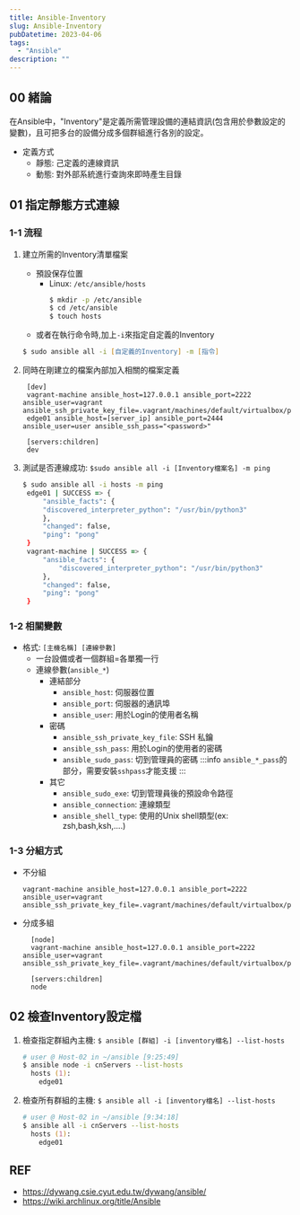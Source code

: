```yaml
---
title: Ansible-Inventory
slug: Ansible-Inventory
pubDatetime: 2023-04-06
tags:
  - "Ansible"
description: ""
---
```


## 00 緒論

在Ansible中，"Inventory"是定義所需管理設備的連結資訊(包含用於參數設定的變數)，且可把多台的設備分成多個群組進行各別的設定。

- 定義方式
  - 靜態: 己定義的連線資訊
  - 動態: 對外部系統進行查詢來即時產生目錄

## 01 指定靜態方式連線

### 1-1 流程

1. 建立所需的Inventory清單檔案
   - 預設保存位置
     - Linux: `/etc/ansible/hosts`
       ```zsh
       $ mkdir -p /etc/ansible
       $ cd /etc/ansible
       $ touch hosts
       ```
   - 或者在執行命令時,加上`-i`來指定自定義的Inventory
   ```zsh
   $ sudo ansible all -i [自定義的Inventory] -m [指令]
   ```
2. 同時在剛建立的檔案內部加入相關的檔案定義

   ```shell=
    [dev]
    vagrant-machine ansible_host=127.0.0.1 ansible_port=2222 ansible_user=vagrant ansible_ssh_private_key_file=.vagrant/machines/default/virtualbox/private_key
    edge01 ansible_host=[server_ip] ansible_port=2444 ansible_user=user ansible_ssh_pass="<password>"

    [servers:children]
    dev
   ```

3. 測試是否連線成功: `$sudo ansible all -i [Inventory檔案名] -m ping`
   ```zsh
   $ sudo ansible all -i hosts -m ping
    edge01 | SUCCESS => {
        "ansible_facts": {
        "discovered_interpreter_python": "/usr/bin/python3"
        },
        "changed": false,
        "ping": "pong"
    }
    vagrant-machine | SUCCESS => {
        "ansible_facts": {
            "discovered_interpreter_python": "/usr/bin/python3"
        },
        "changed": false,
        "ping": "pong"
    }
   ```

### 1-2 相關變數

- 格式: `[主機名稱] [連線參數]`
  - 一台設備或者一個群組=各單獨一行
  - 連線參數(`ansible_*`)
    - 連結部分
      - `ansible_host`: 伺服器位置
      - `ansible_port`: 伺服器的通訊埠
      - `ansible_user`: 用於Login的使用者名稱
    - 密碼
      - `ansible_ssh_private_key_file`: SSH 私鑰
      - `ansible_ssh_pass`: 用於Login的使用者的密碼
      - `ansible_sudo_pass`: 切到管理員的密碼 :::info
        `ansible_*_pass`的部分，需要安裝`sshpass`才能支援 :::
    - 其它
      - `ansible_sudo_exe`: 切到管理員後的預設命令路徑
      - `ansible_connection`: 連線類型
      - `ansible_shell_type`: 使用的Unix shell類型(ex: zsh,bash,ksh,....)

### 1-3 分組方式

- 不分組
  ```shell
  vagrant-machine ansible_host=127.0.0.1 ansible_port=2222 ansible_user=vagrant ansible_ssh_private_key_file=.vagrant/machines/default/virtualbox/private_key
  ```
- 分成多組

  ```shell
    [node]
    vagrant-machine ansible_host=127.0.0.1 ansible_port=2222 ansible_user=vagrant ansible_ssh_private_key_file=.vagrant/machines/default/virtualbox/private_key

    [servers:children]
    node
  ```

## 02 檢查Inventory設定檔

1. 檢查指定群組內主機: `$ ansible [群組] -i [inventory檔名] --list-hosts`
   ```zsh
   # user @ Host-02 in ~/ansible [9:25:49]
   $ ansible node -i cnServers --list-hosts
     hosts (1):
       edge01
   ```
2. 檢查所有群組的主機: `$ ansible all -i [inventory檔名] --list-hosts`
   ```zsh
   # user @ Host-02 in ~/ansible [9:34:18]
   $ ansible all -i cnServers --list-hosts
     hosts (1):
       edge01
   ```

## REF

- https://dywang.csie.cyut.edu.tw/dywang/ansible/
- https://wiki.archlinux.org/title/Ansible
